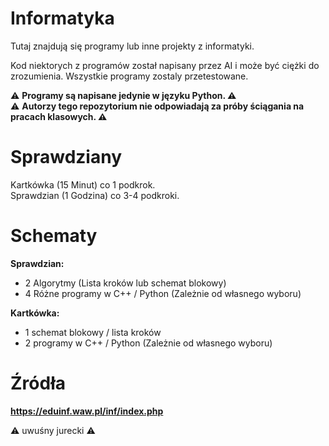 # Informatyka
Tutaj znajdują się programy lub inne projekty z informatyki.

Kod niektorych z programów został napisany przez AI i może być ciężki do zrozumienia. Wszystkie programy zostaly przetestowane. <br>

:warning: **Programy są napisane jedynie w języku Python. :warning:** <br>
:warning: **Autorzy tego repozytorium nie odpowiadają za próby ściągania na pracach klasowych. :warning:**
# Sprawdziany

Kartkówka (15 Minut) co 1 podkrok. <br>
Sprawdzian (1 Godzina) co 3-4 podkroki.

# Schematy

**Sprawdzian:**
- 2 Algorytmy (Lista kroków lub schemat blokowy)
- 4 Różne programy w C++ / Python (Zależnie od własnego wyboru)

**Kartkówka:**
- 1 schemat blokowy / lista kroków 
- 2 programy w C++ / Python (Zależnie od własnego wyboru)

# Źródła
**https://eduinf.waw.pl/inf/index.php**

:warning: uwuśny jurecki :warning:
